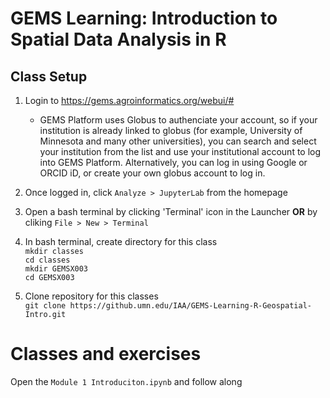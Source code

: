 # GEMS Learning: Introduction to Spatial Data Analysis in R

## Class Setup
1. Login to https://gems.agroinformatics.org/webui/#
    - GEMS Platform uses Globus to authenciate your account, so if your institution is already linked to globus (for example, University of Minnesota and many other universities), you can search and select your institution from the list and use your institutional account to log into GEMS Platform. Alternatively, you can log in using Google or ORCID iD, or create  your own globus account to log in.   

1. Once logged in, click `Analyze > JupyterLab` from the homepage

1. Open a bash terminal by clicking 'Terminal' icon in the Launcher **OR** by cliking `File > New > Terminal`

1. In bash terminal, create directory for this class  
    `mkdir classes`  
    `cd classes`  
    `mkdir GEMSX003`  
    `cd GEMSX003`  
1. Clone repository for this classes  
    `git clone https://github.umn.edu/IAA/GEMS-Learning-R-Geospatial-Intro.git`

# Classes and exercises
Open the `Module 1 Introduciton.ipynb` and follow along
